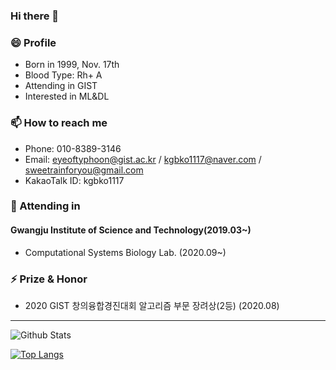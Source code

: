 ### Hi there 👋
### 😄 Profile
- Born in 1999, Nov. 17th
- Blood Type: Rh+ A 
- Attending in GIST 
- Interested in ML&DL


### 📫 How to reach me
- Phone: 010-8389-3146
- Email: eyeoftyphoon@gist.ac.kr / kgbko1117@naver.com / sweetrainforyou@gmail.com
- KakaoTalk ID: kgbko1117


### 🔭 Attending in 
#### Gwangju Institute of Science and Technology(2019.03~)
- Computational Systems Biology Lab. (2020.09~)


### ⚡ Prize & Honor
- 2020 GIST 창의융합경진대회 알고리즘 부문 장려상(2등) (2020.08)


----
<!--
**KangbeenKo/KangbeenKo** is a ✨ _special_ ✨ repository because its `README.md` (this file) appears on your GitHub profile.

Here are some ideas to get you started:

- 🔭 I’m currently working on ...
- 🌱 I’m currently learning ...
- 👯 I’m looking to collaborate on ...
- 🤔 I’m looking for help with ...
- 💬 Ask me about ...
- 📫 How to reach me: ...
- 😄 Pronouns: ...
- ⚡ Fun fact: ...
-->
![Github Stats](https://github-readme-stats.vercel.app/api?username=KangbeenKo&show_icons=true)

[![Top Langs](https://github-readme-stats.vercel.app/api/top-langs/?username=KangbeenKo&&exclude_repo=Hanbit-HonGong-ML-DL&hide=html&layout=compact)](https://github.com/KangbeenKo/github-readme-stats)
